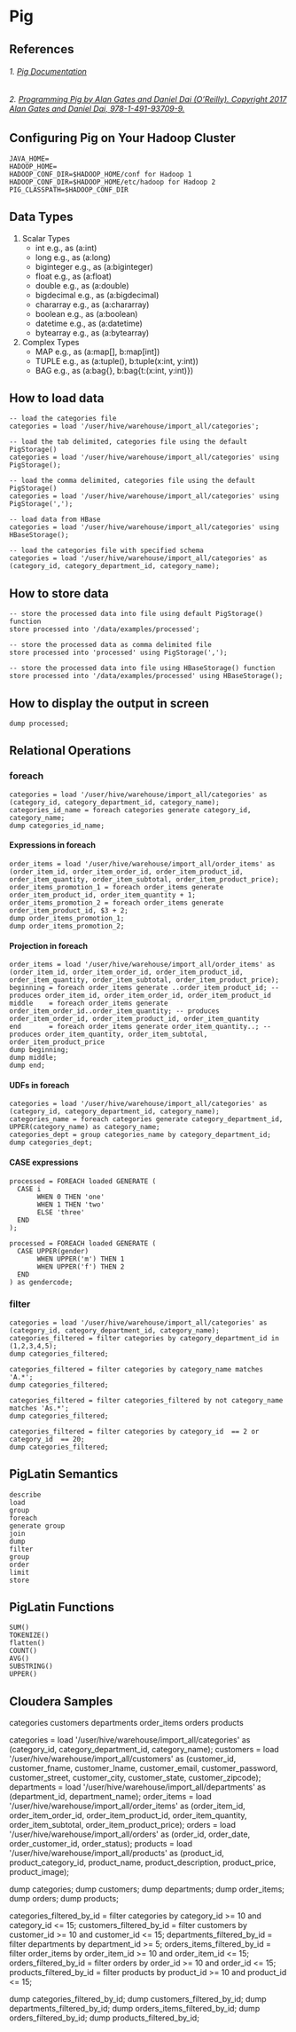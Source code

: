 # Pig

## References

###### 1. [Pig Documentation](http://pig.apache.org/docs/r0.16.0/)
###### 2. [Programming Pig by Alan Gates and Daniel Dai (O’Reilly).    Copyright 2017 Alan Gates and Daniel Dai, 978-1-491-93709-9.](https://www.amazon.com/Programming-Pig-Dataflow-Scripting-Hadoop/dp/1491937092)

## Configuring Pig on Your Hadoop Cluster
	
	JAVA_HOME=
	HADOOP_HOME=
	HADOOP_CONF_DIR=$HADOOP_HOME/conf for Hadoop 1 
	HADOOP_CONF_DIR=$HADOOP_HOME/etc/hadoop for Hadoop 2
	PIG_CLASSPATH=$HADOOP_CONF_DIR

## Data Types

1. Scalar Types
	* int			e.g., as (a:int)
	* long			e.g., as (a:long)
	* biginteger	e.g., as (a:biginteger)
	* float			e.g., as (a:float)
	* double		e.g., as (a:double)
	* bigdecimal	e.g., as (a:bigdecimal)
	* chararray		e.g., as (a:chararray)
	* boolean		e.g., as (a:boolean)
	* datetime		e.g., as (a:datetime)
	* bytearray		e.g., as (a:bytearray)
2. Complex Types
	* MAP			e.g., as (a:map[], b:map[int])
	* TUPLE			e.g., as (a:tuple(), b:tuple(x:int, y:int))
	* BAG			e.g., as (a:bag{}, b:bag{t:(x:int, y:int)})
	
## How to load data

	-- load the categories file
	categories = load '/user/hive/warehouse/import_all/categories';
	
	-- load the tab delimited, categories file using the default PigStorage()
	categories = load '/user/hive/warehouse/import_all/categories' using PigStorage();

	-- load the comma delimited, categories file using the default PigStorage()
	categories = load '/user/hive/warehouse/import_all/categories' using PigStorage(',');
	
	-- load data from HBase
	categories = load '/user/hive/warehouse/import_all/categories' using HBaseStorage();
	
	-- load the categories file with specified schema
	categories = load '/user/hive/warehouse/import_all/categories' as (category_id, category_department_id, category_name);
	
## How to store data

	-- store the processed data into file using default PigStorage() function
	store processed into '/data/examples/processed';

	-- store the processed data as comma delimited file
	store processed into 'processed' using PigStorage(',');
	
	-- store the processed data into file using HBaseStorage() function
	store processed into '/data/examples/processed' using HBaseStorage();

## How to display the output in screen

	dump processed;

## Relational Operations

### foreach

	categories = load '/user/hive/warehouse/import_all/categories' as (category_id, category_department_id, category_name);
	categories_id_name = foreach categories generate category_id, category_name;
	dump categories_id_name;

#### Expressions in foreach

	order_items = load '/user/hive/warehouse/import_all/order_items' as (order_item_id, order_item_order_id, order_item_product_id, order_item_quantity, order_item_subtotal, order_item_product_price);
	order_items_promotion_1 = foreach order_items generate order_item_product_id, order_item_quantity + 1;
	order_items_promotion_2 = foreach order_items generate order_item_product_id, $3 + 2;
	dump order_items_promotion_1;
	dump order_items_promotion_2;

#### Projection in foreach

	order_items = load '/user/hive/warehouse/import_all/order_items' as (order_item_id, order_item_order_id, order_item_product_id, order_item_quantity, order_item_subtotal, order_item_product_price);
	beginning = foreach order_items generate ..order_item_product_id; -- produces order_item_id, order_item_order_id, order_item_product_id
	middle    = foreach order_items generate order_item_order_id..order_item_quantity; -- produces order_item_order_id, order_item_product_id, order_item_quantity
	end       = foreach order_items generate order_item_quantity..; -- produces order_item_quantity, order_item_subtotal, order_item_product_price
	dump beginning;
	dump middle;
	dump end;

#### UDFs in foreach

	categories = load '/user/hive/warehouse/import_all/categories' as (category_id, category_department_id, category_name);
	categories_name = foreach categories generate category_department_id, UPPER(category_name) as category_name;
	categories_dept = group categories_name by category_department_id;
	dump categories_dept;
	
#### CASE expressions

	processed = FOREACH loaded GENERATE (
	  CASE i
	       WHEN 0 THEN 'one'
	       WHEN 1 THEN 'two'
	       ELSE 'three'
	  END
	);
	
	processed = FOREACH loaded GENERATE (
	  CASE UPPER(gender)
	       WHEN UPPER('m') THEN 1
	       WHEN UPPER('f') THEN 2
	  END
	) as gendercode;
	
### filter

	categories = load '/user/hive/warehouse/import_all/categories' as (category_id, category_department_id, category_name);
	categories_filtered = filter categories by category_department_id in (1,2,3,4,5);
	dump categories_filtered;
	
	categories_filtered = filter categories by category_name matches 'A.*';
	dump categories_filtered;

	categories_filtered = filter categories_filtered by not category_name matches 'As.*';
	dump categories_filtered;

	categories_filtered = filter categories by category_id  == 2 or category_id  == 20;
	dump categories_filtered;


## PigLatin Semantics
	describe
	load
	group
	foreach
	generate group
	join
	dump
	filter
	group
	order
	limit
	store

## PigLatin Functions
	SUM()
	TOKENIZE()
	flatten()
	COUNT()
	AVG()
	SUBSTRING()
	UPPER()

## Cloudera Samples

categories
customers
departments
order_items
orders
products

categories = load '/user/hive/warehouse/import_all/categories' as (category_id, category_department_id, category_name);
customers = load '/user/hive/warehouse/import_all/customers' as (customer_id, customer_fname, customer_lname, customer_email, customer_password, customer_street, customer_city, customer_state, customer_zipcode);
departments = load '/user/hive/warehouse/import_all/departments' as (department_id, department_name);
order_items = load '/user/hive/warehouse/import_all/order_items' as (order_item_id, order_item_order_id, order_item_product_id, order_item_quantity, order_item_subtotal, order_item_product_price);
orders = load '/user/hive/warehouse/import_all/orders' as (order_id, order_date, order_customer_id, order_status);
products = load '/user/hive/warehouse/import_all/products' as (product_id, product_category_id, product_name, product_description, product_price, product_image);

dump categories;
dump customers;
dump departments;
dump order_items;
dump orders;
dump products;


categories_filtered_by_id = filter categories by category_id >= 10 and category_id <= 15;
customers_filtered_by_id = filter customers by customer_id >= 10 and customer_id <= 15;
departments_filtered_by_id = filter departments by department_id >= 5;
orders_items_filtered_by_id = filter order_items by order_item_id >= 10 and order_item_id <= 15;
orders_filtered_by_id = filter orders by order_id >= 10 and order_id <= 15;
products_filtered_by_id = filter products by product_id >= 10 and product_id <= 15;

dump categories_filtered_by_id;
dump customers_filtered_by_id;
dump departments_filtered_by_id;
dump orders_items_filtered_by_id;
dump orders_filtered_by_id;
dump products_filtered_by_id;
